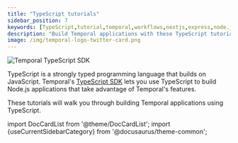 ```yaml
---
title: "TypeScript tutorials"
sidebar_position: 7
keywords: [TypeScript,tutorial,temporal,workflows,nextjs,express,node.js,javascript]
description: "Build Temporal applications with these TypeScript tutorials"
image: /img/temporal-logo-twitter-card.png
---
```


![Temporal TypeScript SDK](/img/sdk_banners/banner_typescript.png)

TypeScript is a strongly typed programming language that builds on JavaScript. Temporal's [TypeScript SDK](https://docs.temporal.io/dev-guide/typescript/foundations//#add-your-sdk) lets you use TypeScript to build Node.js applications that take advantage of Temporal's features.

These tutorials will walk you through building Temporal applications using TypeScript.

import DocCardList from '@theme/DocCardList';
import {useCurrentSidebarCategory} from '@docusaurus/theme-common';

<DocCardList items={useCurrentSidebarCategory().items}/>
